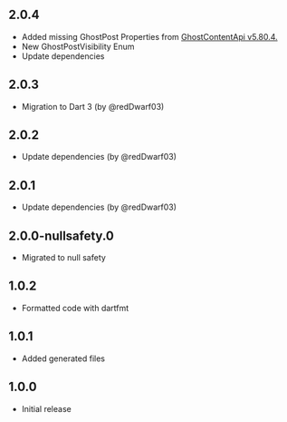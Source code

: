 ## 2.0.4

- Added missing GhostPost Properties from [GhostContentApi v5.80.4.](https://ghost.org/docs/content-api/#posts)
- New GhostPostVisibility Enum
- Update dependencies

## 2.0.3

- Migration to Dart 3 (by @redDwarf03)

## 2.0.2

- Update dependencies (by @redDwarf03)

## 2.0.1

- Update dependencies (by @redDwarf03)

## 2.0.0-nullsafety.0

- Migrated to null safety

## 1.0.2

- Formatted code with dartfmt

## 1.0.1

- Added generated files

## 1.0.0

- Initial release
